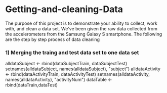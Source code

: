 # Getting-and-cleaning-Data
 The purpose of this project is to demonstrate your ability to collect, work with, and clean a data set. We've been given the raw data collected from the accelerometers from the Samsung Galaxy S smartphone.
 The following are the step by step process of data cleaning
 
 
 ### 1) Merging the traing  and test data set to one data set
 <!-->
alldataSubject <- rbind(dataSubjectTrain, dataSubjectTest)
setnames(alldataSubject, names(alldataSubject), "subject")
alldataActivity <- rbind(dataActivityTrain, dataActivityTest)
setnames(alldataActivity, names(alldataActivity), "activityNum")
dataTable <- rbind(dataTrain,dataTest)
